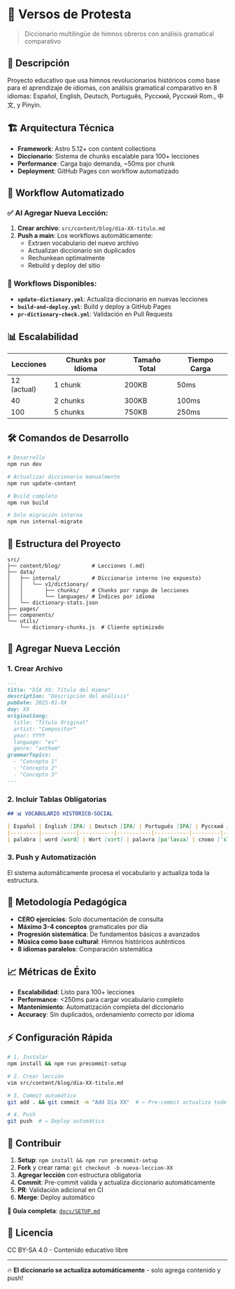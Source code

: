# 🚩 Versos de Protesta

> Diccionario multilingüe de himnos obreros con análisis gramatical comparativo

## 🎯 Descripción

Proyecto educativo que usa himnos revolucionarios históricos como base para el aprendizaje de idiomas, con análisis gramatical comparativo en 8 idiomas: Español, English, Deutsch, Português, Русский, Русский Rom., 中文, y Pinyin.

## 🏗️ Arquitectura Técnica

- **Framework**: Astro 5.12+ con content collections
- **Diccionario**: Sistema de chunks escalable para 100+ lecciones
- **Performance**: Carga bajo demanda, ~50ms por chunk
- **Deployment**: GitHub Pages con workflow automatizado

## 🔄 Workflow Automatizado

### ✅ Al Agregar Nueva Lección:

1. **Crear archivo**: `src/content/blog/dia-XX-titulo.md`
2. **Push a main**: Los workflows automáticamente:
   - Extraen vocabulario del nuevo archivo
   - Actualizan diccionario sin duplicados
   - Rechunkean optimalmente
   - Rebuild y deploy del sitio

### 🤖 Workflows Disponibles:

- **`update-dictionary.yml`**: Actualiza diccionario en nuevas lecciones
- **`build-and-deploy.yml`**: Build y deploy a GitHub Pages  
- **`pr-dictionary-check.yml`**: Validación en Pull Requests

## 📊 Escalabilidad

| Lecciones | Chunks por Idioma | Tamaño Total | Tiempo Carga |
|-----------|------------------|--------------|--------------|
| 12 (actual) | 1 chunk | 200KB | 50ms |
| 40 | 2 chunks | 300KB | 100ms |
| 100 | 5 chunks | 750KB | 250ms |

## 🛠️ Comandos de Desarrollo

```bash
# Desarrollo
npm run dev

# Actualizar diccionario manualmente
npm run update-content

# Build completo
npm run build

# Solo migración interna
npm run internal-migrate
```

## 📁 Estructura del Proyecto

```
src/
├── content/blog/          # Lecciones (.md)
├── data/
│   ├── internal/          # Diccionario interno (no expuesto)
│   │   └── v1/dictionary/
│   │       ├── chunks/    # Chunks por rango de lecciones
│   │       └── languages/ # Índices por idioma
│   └── dictionary-stats.json
├── pages/
├── components/
└── utils/
    └── dictionary-chunks.js  # Cliente optimizado
```

## 🎵 Agregar Nueva Lección

### 1. Crear Archivo

```markdown
---
title: "DÍA XX: Título del Himno"
description: "Descripción del análisis"
pubDate: 2025-01-XX
day: XX
originalSong:
  title: "Título Original"
  artist: "Compositor"
  year: YYYY
  language: "es"
  genre: "anthem"
grammarTopics:
  - "Concepto 1"
  - "Concepto 2"
  - "Concepto 3"
---
```

### 2. Incluir Tablas Obligatorias

```markdown
## 📊 VOCABULARIO HISTÓRICO-SOCIAL

| Español | English [IPA] | Deutsch [IPA] | Português [IPA] | Русский [IPA] | Русский Rom. | 中文 [IPA] | Pinyin |
|---------|-----------|-----------|-----------|-----------|---------|-----------|-----------|
| palabra | word [wɜrd] | Wort [vɔrt] | palavra [paˈlavɾa] | слово [ˈslovə] | slovo | 词 [tsi˥˥] | cí |
```

### 3. Push y Automatización

El sistema automáticamente procesa el vocabulario y actualiza toda la estructura.

## 🔧 Metodología Pedagógica

- **CERO ejercicios**: Solo documentación de consulta
- **Máximo 3-4 conceptos** gramaticales por día
- **Progresión sistemática**: De fundamentos básicos a avanzados
- **Música como base cultural**: Himnos históricos auténticos
- **8 idiomas paralelos**: Comparación sistemática

## 📈 Métricas de Éxito

- **Escalabilidad**: Listo para 100+ lecciones
- **Performance**: <250ms para cargar vocabulario completo
- **Mantenimiento**: Automatización completa del diccionario
- **Accuracy**: Sin duplicados, ordenamiento correcto por idioma

## ⚡ Configuración Rápida

```bash
# 1. Instalar
npm install && npm run precommit-setup

# 2. Crear lección
vim src/content/blog/dia-XX-titulo.md

# 3. Commit automático
git add . && git commit -m "Add Día XX"  # ← Pre-commit actualiza todo

# 4. Push
git push  # ← Deploy automático
```

## 🤝 Contribuir

1. **Setup**: `npm install && npm run precommit-setup`
2. **Fork** y crear rama: `git checkout -b nueva-leccion-XX`
3. **Agregar lección** con estructura obligatoria
4. **Commit**: Pre-commit valida y actualiza diccionario automáticamente
5. **PR**: Validación adicional en CI
6. **Merge**: Deploy automático

**📖 Guía completa**: [`docs/SETUP.md`](./docs/SETUP.md)

## 📄 Licencia

CC BY-SA 4.0 - Contenido educativo libre

---

🔥 **El diccionario se actualiza automáticamente** - solo agrega contenido y push!
